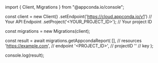 import { Client, Migrations } from "@appconda.io/console";

const client = new Client()
    .setEndpoint('https://cloud.appconda.io/v1') // Your API Endpoint
    .setProject('<YOUR_PROJECT_ID>'); // Your project ID

const migrations = new Migrations(client);

const result = await migrations.getAppcondaReport(
    [], // resources
    'https://example.com', // endpoint
    '<PROJECT_ID>', // projectID
    '<KEY>' // key
);

console.log(result);
